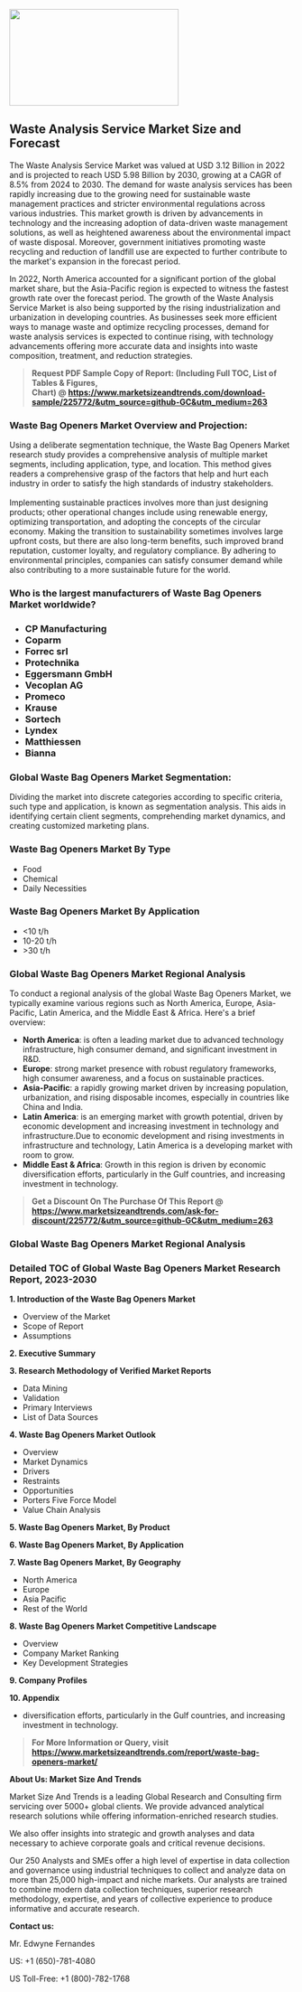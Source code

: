 <p><img class="alignnone size-medium wp-image-20088" src="https://ffe5etoiles.com/wp-content/uploads/2024/12/MST1-300x171.png" alt="" width="300" height="171" /></p><h2>Waste Analysis Service Market Size and Forecast</h2><p>The Waste Analysis Service Market was valued at USD 3.12 Billion in 2022 and is projected to reach USD 5.98 Billion by 2030, growing at a CAGR of 8.5% from 2024 to 2030. The demand for waste analysis services has been rapidly increasing due to the growing need for sustainable waste management practices and stricter environmental regulations across various industries. This market growth is driven by advancements in technology and the increasing adoption of data-driven waste management solutions, as well as heightened awareness about the environmental impact of waste disposal. Moreover, government initiatives promoting waste recycling and reduction of landfill use are expected to further contribute to the market's expansion in the forecast period.</p><p>In 2022, North America accounted for a significant portion of the global market share, but the Asia-Pacific region is expected to witness the fastest growth rate over the forecast period. The growth of the Waste Analysis Service Market is also being supported by the rising industrialization and urbanization in developing countries. As businesses seek more efficient ways to manage waste and optimize recycling processes, demand for waste analysis services is expected to continue rising, with technology advancements offering more accurate data and insights into waste composition, treatment, and reduction strategies.</p></p><blockquote id="" class=""><strong>Request PDF Sample Copy of Report: (Including Full TOC, List of Tables &amp; Figures, Chart)&nbsp;@&nbsp;<strong><a href="https://www.marketsizeandtrends.com/download-sample/225772/&utm_source=github-GC&utm_medium=263" target="_blank">https://www.marketsizeandtrends.com/download-sample/225772/&utm_source=github-GC&utm_medium=263</a></strong></strong></blockquote><h3 id="" class="">Waste Bag Openers Market&nbsp;Overview and Projection:</h3><p id="" class="">Using a deliberate segmentation technique, the Waste Bag Openers Market research study provides a comprehensive analysis of multiple market segments, including application, type, and location. This method gives readers a comprehensive grasp of the factors that help and hurt each industry in order to satisfy the high standards of industry stakeholders. <br /> <br />Implementing sustainable practices involves more than just designing products; other operational changes include using renewable energy, optimizing transportation, and adopting the concepts of the circular economy. Making the transition to sustainability sometimes involves large upfront costs, but there are also long-term benefits, such improved brand reputation, customer loyalty, and regulatory compliance. By adhering to environmental principles, companies can satisfy consumer demand while also contributing to a more sustainable future for the world.</p><h3 id="" class="">Who is the largest manufacturers of&nbsp;Waste Bag Openers Market worldwide?</h3><h3 class=""><p><ul><li>CP Manufacturing </li><li> Coparm </li><li> Forrec srl </li><li> Protechnika </li><li> Eggersmann GmbH </li><li> Vecoplan AG </li><li> Promeco </li><li> Krause </li><li> Sortech </li><li> Lyndex </li><li> Matthiessen </li><li> Bianna</li></ul></p></h3><h3 id="" class="">Global&nbsp;Waste Bag Openers Market Segmentation:</h3><p id="" class="">Dividing the market into discrete categories according to specific criteria, such type and application, is known as segmentation analysis. This aids in identifying certain client segments, comprehending market dynamics, and creating customized marketing plans.</p><h3 id="" class="">Waste Bag Openers Market&nbsp;By Type</h3><p><p><ul><li>Food</li><li> Chemical</li><li> Daily Necessities</p></li></ul></p></p><h3 id="" class="">Waste Bag Openers Market&nbsp;By Application</h3><p class=""><p><ul><li><10 t/h</li><li> 10-20 t/h</li><li> >30 t/h</li></ul></p></p><h3 id="" class="">Global Waste Bag Openers Market Regional Analysis</h3><p id="" class="">To conduct a regional analysis of the global Waste Bag Openers Market, we typically examine various regions such as North America, Europe, Asia-Pacific, Latin America, and the Middle East &amp; Africa. Here's a brief overview:</p><ul><li><strong>North America</strong>: is often a leading market due to advanced technology infrastructure, high consumer demand, and significant investment in R&amp;D.</li><li><strong>Europe</strong>: strong market presence with robust regulatory frameworks, high consumer awareness, and a focus on sustainable practices.</li><li><strong>Asia-Pacific</strong>: a rapidly growing market driven by increasing population, urbanization, and rising disposable incomes, especially in countries like China and India.</li><li><strong>Latin America</strong>: is an emerging market with growth potential, driven by economic development and increasing investment in technology and infrastructure.Due to economic development and rising investments in infrastructure and technology, Latin America is a developing market with room to grow.</li><li><strong>Middle East &amp; Africa</strong>: Growth in this region is driven by economic diversification efforts, particularly in the Gulf countries, and increasing investment in technology.</li></ul><blockquote id="" class=""><strong>Get a Discount On The Purchase Of This Report @ <strong><a href="https://www.marketsizeandtrends.com/ask-for-discount/225772/&utm_source=github-GC&utm_medium=263" target="_blank">https://www.marketsizeandtrends.com/ask-for-discount/225772/&utm_source=github-GC&utm_medium=263</a></strong></strong></blockquote><h3 id="" class="">Global Waste Bag Openers Market Regional Analysis</h3><h3 id="" class="">Detailed TOC of Global Waste Bag Openers Market Research Report, 2023-2030</h3><p id="" class=""><strong>1. Introduction of the Waste Bag Openers Market</strong></p><ul><li>Overview of the Market</li><li>Scope of Report</li><li>Assumptions</li></ul><p id="" class=""><strong>2. Executive Summary</strong></p><p id="" class=""><strong>3. Research Methodology of Verified Market Reports</strong></p><ul><li>Data Mining</li><li>Validation</li><li>Primary Interviews</li><li>List of Data Sources</li></ul><p id="" class=""><strong>4. Waste Bag Openers Market Outlook</strong></p><ul><li>Overview</li><li>Market Dynamics</li><li>Drivers</li><li>Restraints</li><li>Opportunities</li><li>Porters Five Force Model</li><li>Value Chain Analysis</li></ul><p id="" class=""><strong>5. Waste Bag Openers Market, By Product</strong></p><p id="" class=""><strong>6. Waste Bag Openers Market, By Application</strong></p><p id="" class=""><strong>7. Waste Bag Openers Market, By Geography</strong></p><ul><li>North America</li><li>Europe</li><li>Asia Pacific</li><li>Rest of the World</li></ul><p id="" class=""><strong>8. Waste Bag Openers Market Competitive Landscape</strong></p><ul><li>Overview</li><li>Company Market Ranking</li><li>Key Development Strategies</li></ul><p id="" class=""><strong>9. Company Profiles</strong></p><p id="" class=""><strong>10. Appendix</strong></p><ul><li>diversification efforts, particularly in the Gulf countries, and increasing investment in technology.</li></ul><blockquote id="" class=""><strong>For More Information or Query, visit <strong><strong><a href="https://www.marketsizeandtrends.com/report/waste-bag-openers-market/" target="_blank">https://www.marketsizeandtrends.com/report/waste-bag-openers-market/</a></strong></strong></strong></blockquote><p id="" class=""><strong>About Us: Market Size And Trends</strong></p><p id="" class="">Market Size And Trends is a leading Global Research and Consulting firm servicing over 5000+ global clients. We provide advanced analytical research solutions while offering information-enriched research studies.</p><p id="" class="">We also offer insights into strategic and growth analyses and data necessary to achieve corporate goals and critical revenue decisions.</p><p id="" class="">Our 250 Analysts and SMEs offer a high level of expertise in data collection and governance using industrial techniques to collect and analyze data on more than 25,000 high-impact and niche markets. Our analysts are trained to combine modern data collection techniques, superior research methodology, expertise, and years of collective experience to produce informative and accurate research.</p><p id="" class=""><strong>Contact us:</strong></p><p id="" class="">Mr. Edwyne Fernandes</p><p id="" class="">US: +1 (650)-781-4080</p><p id="" class="">US Toll-Free: +1 (800)-782-1768</p>
